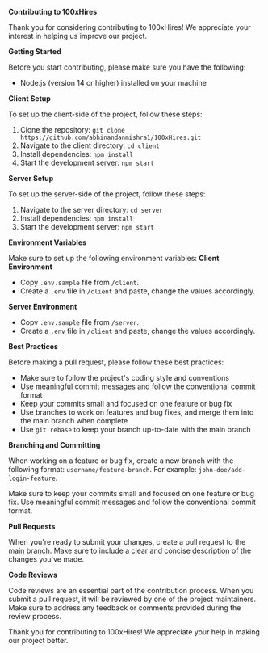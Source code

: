 
**Contributing to 100xHires**

Thank you for considering contributing to 100xHires! We appreciate your interest in helping us improve our project.

**Getting Started**

Before you start contributing, please make sure you have the following:

* Node.js (version 14 or higher) installed on your machine

**Client Setup**

To set up the client-side of the project, follow these steps:

1. Clone the repository: `git clone https://github.com/abhinandanmishra1/100xHires.git`
2. Navigate to the client directory: `cd client`
3. Install dependencies: `npm install`
4. Start the development server: `npm start`

**Server Setup**

To set up the server-side of the project, follow these steps:

1. Navigate to the server directory: `cd server`
2. Install dependencies: `npm install`
3. Start the development server: `npm start`

**Environment Variables**

Make sure to set up the following environment variables:
**Client Environment**
- Copy `.env.sample` file from `/client`.
- Create a `.env` file in `/client` and paste, change the values accordingly.

**Server Environment**
- Copy `.env.sample` file from `/server`.
- Create a `.env` file in `/client` and paste, change the values accordingly.

**Best Practices**

Before making a pull request, please follow these best practices:

* Make sure to follow the project's coding style and conventions
* Use meaningful commit messages and follow the conventional commit format
* Keep your commits small and focused on one feature or bug fix
* Use branches to work on features and bug fixes, and merge them into the main branch when complete
* Use `git rebase` to keep your branch up-to-date with the main branch

**Branching and Committing**

When working on a feature or bug fix, create a new branch with the following format: `username/feature-branch`. For example: `john-doe/add-login-feature`.

Make sure to keep your commits small and focused on one feature or bug fix. Use meaningful commit messages and follow the conventional commit format.

**Pull Requests**

When you're ready to submit your changes, create a pull request to the main branch. Make sure to include a clear and concise description of the changes you've made.

**Code Reviews**

Code reviews are an essential part of the contribution process. When you submit a pull request, it will be reviewed by one of the project maintainers. Make sure to address any feedback or comments provided during the review process.

Thank you for contributing to 100xHires! We appreciate your help in making our project better.